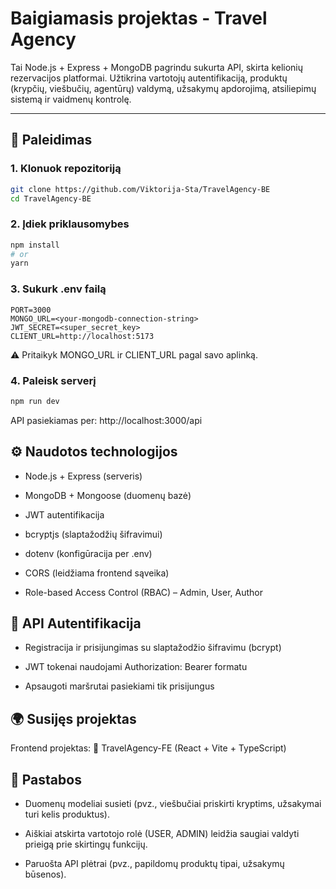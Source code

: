 # Baigiamasis projektas - Travel Agency

Tai Node.js + Express + MongoDB pagrindu sukurta API, skirta kelionių rezervacijos platformai. Užtikrina vartotojų autentifikaciją, produktų (krypčių, viešbučių, agentūrų) valdymą, užsakymų apdorojimą, atsiliepimų sistemą ir vaidmenų kontrolę.

---

## 🚀 Paleidimas

### 1. Klonuok repozitoriją
```bash
git clone https://github.com/Viktorija-Sta/TravelAgency-BE
cd TravelAgency-BE
```

### 2. Įdiek priklausomybes
``` bash
npm install
# or
yarn 
```

### 3. Sukurk .env failą
``` env
PORT=3000
MONGO_URL=<your-mongodb-connection-string>
JWT_SECRET=<super_secret_key>
CLIENT_URL=http://localhost:5173
```
⚠️ Pritaikyk MONGO_URL ir CLIENT_URL pagal savo aplinką.

### 4. Paleisk serverį
``` bash
npm run dev
```

API pasiekiamas per: http://localhost:3000/api


## ⚙️ Naudotos technologijos
- Node.js + Express (serveris)

- MongoDB + Mongoose (duomenų bazė)

- JWT autentifikacija

- bcryptjs (slaptažodžių šifravimui)

- dotenv (konfigūracija per .env)

- CORS (leidžiama frontend sąveika)

- Role-based Access Control (RBAC) – Admin, User, Author


## 🔐 API Autentifikacija
- Registracija ir prisijungimas su slaptažodžio šifravimu (bcrypt)

- JWT tokenai naudojami Authorization: Bearer <token> formatu

- Apsaugoti maršrutai pasiekiami tik prisijungus


## 🌍 Susijęs projektas
Frontend projektas:
🔗 TravelAgency-FE (React + Vite + TypeScript)


## 📝 Pastabos
- Duomenų modeliai susieti (pvz., viešbučiai priskirti kryptims, užsakymai turi kelis produktus).

- Aiškiai atskirta vartotojo rolė (USER, ADMIN) leidžia saugiai valdyti prieigą prie skirtingų funkcijų.

- Paruošta API plėtrai (pvz., papildomų produktų tipai, užsakymų būsenos).

